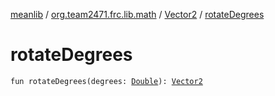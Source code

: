 [meanlib](../../index.md) / [org.team2471.frc.lib.math](../index.md) / [Vector2](index.md) / [rotateDegrees](./rotate-degrees.md)

# rotateDegrees

`fun rotateDegrees(degrees: `[`Double`](https://kotlinlang.org/api/latest/jvm/stdlib/kotlin/-double/index.html)`): `[`Vector2`](index.md)